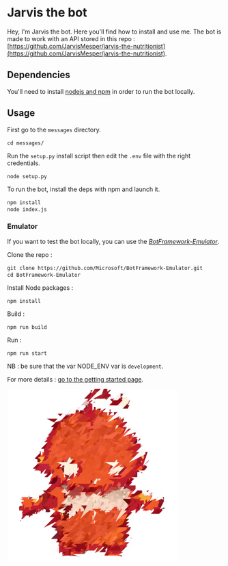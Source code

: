# Jarvis the bot

Hey, I'm Jarvis the bot. Here you'll find how to install and use me. The bot is made to work with an API stored in this repo : [https://github.com/JarvisMesper/jarvis-the-nutritionist](https://github.com/JarvisMesper/jarvis-the-nutritionist).


## Dependencies

You'll need to install [nodejs and npm](https://nodejs.org) in order to run the bot locally.


## Usage

First go to the `messages` directory.

	cd messages/

Run the `setup.py` install script then edit the `.env` file with the right credentials.

	node setup.py

To run the bot, install the deps with npm and launch it.

    npm install
    node index.js



### Emulator 

If you want to test the bot locally, you can use the [*BotFramework-Emulator*](https://dev.botframework.com).

Clone the repo : 

    git clone https://github.com/Microsoft/BotFramework-Emulator.git
    cd BotFramework-Emulator

Install Node packages :

    npm install

Build : 

    npm run build

Run :

    npm run start

NB : be sure that the var NODE_ENV var is `development`.

For more details : [go to the getting started page](https://github.com/Microsoft/BotFramework-Emulator/wiki/Getting-Started).

![jarvis the nutritionist icon](https://raw.githubusercontent.com/JarvisMesper/jarvis-the-nutritionist/master/statics/bot-icon-squared-400.png)
